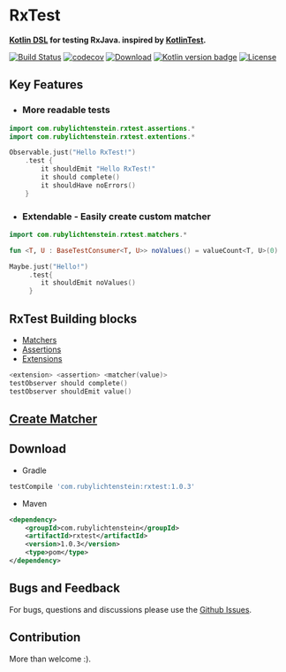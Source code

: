 # RxTest 
__[Kotlin DSL](https://kotlinlang.org/docs/reference/type-safe-builders.html) for testing RxJava. inspired by [KotlinTest](https://github.com/kotlintest/kotlintest).__

[![Build Status](https://travis-ci.org/RubyLichtenstein/RxTest.svg?branch=master)](https://travis-ci.org/RubyLichtenstein/RxTest)
[![codecov](https://codecov.io/gh/RubyLichtenstein/RxTest/branch/master/graph/badge.svg)](https://codecov.io/gh/RubyLichtenstein/RxTest)
[![Download](https://api.bintray.com/packages/rubylichtenstein/RxTest/com.rubylichtenstein.rxtest/images/download.svg)](https://bintray.com/rubylichtenstein/RxTest/com.rubylichtenstein.rxtest/_latestVersion)
[![Kotlin version badge](https://img.shields.io/badge/kotlin-1.2.10-blue.svg)](http://kotlinlang.org/)
[![License](https://img.shields.io/badge/License-Apache%202.0-blue.svg)](http://www.apache.org/licenses/LICENSE-2.0)

## Key Features
- ### More readable tests
```kotlin
import com.rubylichtenstein.rxtest.assertions.*
import com.rubylichtenstein.rxtest.extentions.*

Observable.just("Hello RxTest!")
    .test {
        it shouldEmit "Hello RxTest!"
        it should complete()
        it shouldHave noErrors()
    }
```

- ### Extendable - Easily create custom matcher
```kotlin
import com.rubylichtenstein.rxtest.matchers.*

fun <T, U : BaseTestConsumer<T, U>> noValues() = valueCount<T, U>(0)

Maybe.just("Hello!")
     .test{
        it shouldEmit noValues()
     }
```

## RxTest Building blocks

 - [Matchers](https://github.com/RubyLichtenstein/RxTest/wiki/Matchers)
 - [Assertions](https://github.com/RubyLichtenstein/RxTest/wiki/Assertions)
 - [Extensions](https://github.com/RubyLichtenstein/RxTest/wiki/Extensions)    

```kotlin
<extension> <assertion> <matcher(value)>
testObserver should complete()
testObserver shouldEmit value()
``` 
 
## [Create Matcher](https://github.com/RubyLichtenstein/RxTest/wiki/Create-matcher)

## Download
- Gradle
```groovy
testCompile 'com.rubylichtenstein:rxtest:1.0.3'
```

- Maven
```xml
<dependency>
    <groupId>com.rubylichtenstein</groupId>
    <artifactId>rxtest</artifactId>
    <version>1.0.3</version>
    <type>pom</type>
</dependency>
```
## Bugs and Feedback

For bugs, questions and discussions please use the [Github Issues](https://github.com/RubyLichtenstein/RxTest/issues).

## Contribution 

More than welcome :).


